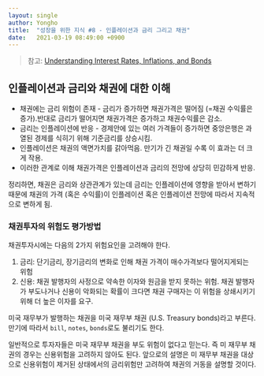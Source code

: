 ```yaml
---
layout: single
author: Yongho
title:  "성장을 위한 지식 #8 - 인플레이션과 금리 그리고 채권"
date:   2021-03-19 08:49:00 +0900
---
```


> 참고: [Understanding Interest Rates, Inflations, and Bonds](https://www.investopedia.com/articles/bonds/09/bond-market-interest-rates.asp)

## 인플레이션과 금리와 채권에 대한 이해

- 채권에는 금리 위험이 존재 - 금리가 증가하면 채권가격은 떨어짐 (=채권 수익률은 증가).반대로 금리가 떨어지면 채권가격은 증가하고 채권수익률은 감소.
- 금리는 인플레이션에 반응 - 경제안에 있는 여러 가격들이 증가하면 중앙은행은 과열된 경제를 식히기 위해 기준금리를 상승시킴.
- 인플레이션은 채권의 액면가치를 갉아먹음. 만기가 긴 채권일 수록 이 효과는 더 크게 작용.
- 이러한 관계로 이해 채권가격은 인플레이션과 금리의 전망에 상당히 민감하게 반응.

정리하면, 채권은 금리와 상관관계가 있는데 금리는 인플레이션에 영향을 받아서 변하기 때문에 채권의 가격 (혹은 수익률)이 인플레이션 혹은 인플레이션 전망에 따라서 지속적으로 변하게 됨.  

### 채권투자의 위험도 평가방법
채권투자시에는 다음의 2가지 위험요인을 고려해야 한다.

1. 금리: 단기금리, 장기금리의 변화로 인해 채권 가격이 매수가격보다 떨어지게되는 위험
2. 신용: 채권 발행자의 사정으로 약속한 이자와 원금을 받지 못하는 위험. 채권 발행자가 부도나거나 신용이 악화되는 확률이 크다면 채권 구매자는 이 위험을 상쇄시키기위해 더 높은 이자를 요구.

미국 재무부가 발행하는 채권을 미국 재무부 채권 (U.S. Treasury bonds)라고 부른다. 만기에 따라서 `bill`, `notes`, `bonds`로도 불리기도 한다.

일반적으로 투자자들은 미국 재무부 채권을 부도 위험이 없다고 믿는다. 즉 미 재무부 채권의 경우는 신용위험을 고려하지 않아도 된다. 앞으로의 설명은 미 재무부 채권을 대상으로 신용위험이 제거된 상태에서의 금리위험만 고려하여 채권의 거동을 설명할 것이다. 


